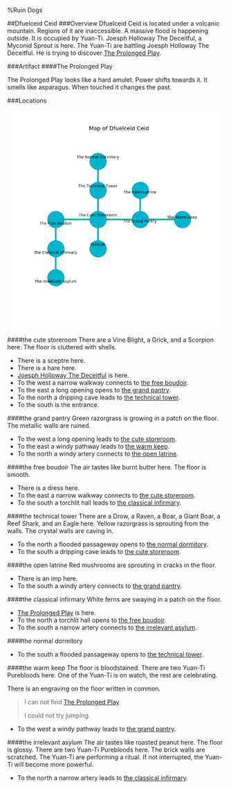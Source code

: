 %Ruin Dogs

##Dfuelceid Ceid
###Overview
Dfuelceid Ceid is located under a volcanic mountain. Regions of it are inaccessible. A massive flood is happening outside. It is occupied by Yuan-Ti. <a name="Joesph-Holloway-The-Deceitful"></a>Joesph Holloway The Deceitful, a Myconid Sprout is here. The Yuan-Ti are battling Joesph Holloway The Deceitful. He  is trying to discover [The Prolonged Play](#The-Prolonged-Play). 



###Artifact
####<a name="The-Prolonged-Play"></a>The Prolonged Play


The Prolonged Play looks like a hard amulet. Power shifts towards it. It smells like asparagus. When touched it changes the past. 





###Locations


![](../v2/images/Dfuelceid-Ceid.png)

####<a name="the-cute-storeroom"></a>the cute storeroom
There are a Vine Blight, a Grick, and a Scorpion here. The floor is cluttered with shells. 



* There is a sceptre here.
* There is a hare here.
* [Joesph Holloway The Deceitful](#Joesph-Holloway-The-Deceitful) is here.
* To the west a narrow walkway connects to [the free boudoir](#the-free-boudoir).
* To the east a long opening opens to [the grand pantry](#the-grand-pantry).
* To the north a dripping cave leads to [the technical tower](#the-technical-tower).
* To the south is the entrance.


####<a name="the-grand-pantry"></a>the grand pantry
Green razorgrass is growing in a patch on the floor. The metallic walls are ruined. 



* To the west a long opening leads to [the cute storeroom](#the-cute-storeroom).
* To the east a windy pathway leads to [the warm keep](#the-warm-keep).
* To the north a windy artery connects to [the open latrine](#the-open-latrine).


####<a name="the-free-boudoir"></a>the free boudoir
The air tastes like burnt butter here. The floor is smooth. 



* There is a dress here.
* To the east a narrow walkway connects to [the cute storeroom](#the-cute-storeroom).
* To the south a torchlit hall leads to [the classical infirmary](#the-classical-infirmary).


####<a name="the-technical-tower"></a>the technical tower
There are a Drow, a Raven, a Boar, a Giant Boar, a Reef Shark, and an Eagle here. Yellow razorgrass is sprouting from the walls. The crystal walls are caving in. 



* To the north a flooded passageway opens to [the normal dormitory](#the-normal-dormitory).
* To the south a dripping cave leads to [the cute storeroom](#the-cute-storeroom).


####<a name="the-open-latrine"></a>the open latrine
Red mushrooms are sprouting in cracks in the floor. 



* There is an imp here.
* To the south a windy artery connects to [the grand pantry](#the-grand-pantry).


####<a name="the-classical-infirmary"></a>the classical infirmary
White ferns are swaying in a patch on the floor. 



* [The Prolonged Play](#The-Prolonged-Play) is here.
* To the north a torchlit hall opens to [the free boudoir](#the-free-boudoir).
* To the south a narrow artery connects to [the irrelevant asylum](#the-irrelevant-asylum).


####<a name="the-normal-dormitory"></a>the normal dormitory




* To the south a flooded passageway opens to [the technical tower](#the-technical-tower).


####<a name="the-warm-keep"></a>the warm keep
The floor is bloodstained. There are two Yuan-Ti Purebloods here. One of the Yuan-Ti is on watch, the rest are celebrating. 

There is an engraving on the floor written in common. 

> I can not find [The Prolonged Play](#The-Prolonged-Play).
>
> I could not try jumping.
>


* To the west a windy pathway leads to [the grand pantry](#the-grand-pantry).


####<a name="the-irrelevant-asylum"></a>the irrelevant asylum
The air tastes like roasted peanut here. The floor is glossy. There are two Yuan-Ti Purebloods here. The brick walls are scratched. The Yuan-Ti are performing a ritual. If not interrupted, the Yuan-Ti will become more powerful. 



* To the north a narrow artery leads to [the classical infirmary](#the-classical-infirmary).


